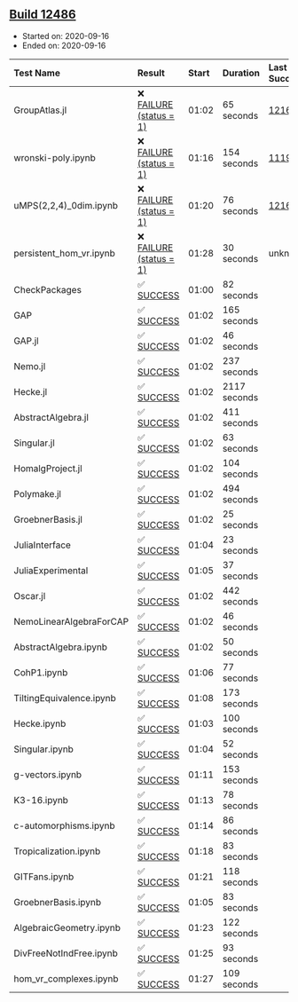 ## [Build 12486](https://oscarci.mathematik.uni-kl.de/job/oscar/12486/)

* Started on: 2020-09-16
* Ended on: 2020-09-16

| Test Name    | Result | Start | Duration | Last Success | First Failure |
|:-------------|:-------|:------|:---------|:-------------|:--------------|
| GroupAtlas.jl | ❌ [FAILURE (status = 1)](https://oscarci.mathematik.uni-kl.de/job/oscar/12486/artifact/logs/build-12486/GroupAtlas.jl.log) | 01:02 | 65 seconds | [12167](https://oscarci.mathematik.uni-kl.de/job/oscar/12167/) | [12168](https://oscarci.mathematik.uni-kl.de/job/oscar/12168/) |
| wronski-poly.ipynb | ❌ [FAILURE (status = 1)](https://oscarci.mathematik.uni-kl.de/job/oscar/12486/artifact/logs/build-12486/wronski-poly.ipynb.log) | 01:16 | 154 seconds | [11192](https://oscarci.mathematik.uni-kl.de/job/oscar/11192/) | [11193](https://oscarci.mathematik.uni-kl.de/job/oscar/11193/) |
| uMPS(2,2,4)_0dim.ipynb | ❌ [FAILURE (status = 1)](https://oscarci.mathematik.uni-kl.de/job/oscar/12486/artifact/logs/build-12486/uMPS-2-2-4-_0dim.ipynb.log) | 01:20 | 76 seconds | [12167](https://oscarci.mathematik.uni-kl.de/job/oscar/12167/) | [12168](https://oscarci.mathematik.uni-kl.de/job/oscar/12168/) |
| persistent_hom_vr.ipynb | ❌ [FAILURE (status = 1)](https://oscarci.mathematik.uni-kl.de/job/oscar/12486/artifact/logs/build-12486/persistent_hom_vr.ipynb.log) | 01:28 | 30 seconds | unknown | unknown |
| CheckPackages | ✅ [SUCCESS](https://oscarci.mathematik.uni-kl.de/job/oscar/12486/artifact/logs/build-12486/CheckPackages.log) | 01:00 | 82 seconds |  |  |
| GAP | ✅ [SUCCESS](https://oscarci.mathematik.uni-kl.de/job/oscar/12486/artifact/logs/build-12486/GAP.log) | 01:02 | 165 seconds |  |  |
| GAP.jl | ✅ [SUCCESS](https://oscarci.mathematik.uni-kl.de/job/oscar/12486/artifact/logs/build-12486/GAP.jl.log) | 01:02 | 46 seconds |  |  |
| Nemo.jl | ✅ [SUCCESS](https://oscarci.mathematik.uni-kl.de/job/oscar/12486/artifact/logs/build-12486/Nemo.jl.log) | 01:02 | 237 seconds |  |  |
| Hecke.jl | ✅ [SUCCESS](https://oscarci.mathematik.uni-kl.de/job/oscar/12486/artifact/logs/build-12486/Hecke.jl.log) | 01:02 | 2117 seconds |  |  |
| AbstractAlgebra.jl | ✅ [SUCCESS](https://oscarci.mathematik.uni-kl.de/job/oscar/12486/artifact/logs/build-12486/AbstractAlgebra.jl.log) | 01:02 | 411 seconds |  |  |
| Singular.jl | ✅ [SUCCESS](https://oscarci.mathematik.uni-kl.de/job/oscar/12486/artifact/logs/build-12486/Singular.jl.log) | 01:02 | 63 seconds |  |  |
| HomalgProject.jl | ✅ [SUCCESS](https://oscarci.mathematik.uni-kl.de/job/oscar/12486/artifact/logs/build-12486/HomalgProject.jl.log) | 01:02 | 104 seconds |  |  |
| Polymake.jl | ✅ [SUCCESS](https://oscarci.mathematik.uni-kl.de/job/oscar/12486/artifact/logs/build-12486/Polymake.jl.log) | 01:02 | 494 seconds |  |  |
| GroebnerBasis.jl | ✅ [SUCCESS](https://oscarci.mathematik.uni-kl.de/job/oscar/12486/artifact/logs/build-12486/GroebnerBasis.jl.log) | 01:02 | 25 seconds |  |  |
| JuliaInterface | ✅ [SUCCESS](https://oscarci.mathematik.uni-kl.de/job/oscar/12486/artifact/logs/build-12486/JuliaInterface.log) | 01:04 | 23 seconds |  |  |
| JuliaExperimental | ✅ [SUCCESS](https://oscarci.mathematik.uni-kl.de/job/oscar/12486/artifact/logs/build-12486/JuliaExperimental.log) | 01:05 | 37 seconds |  |  |
| Oscar.jl | ✅ [SUCCESS](https://oscarci.mathematik.uni-kl.de/job/oscar/12486/artifact/logs/build-12486/Oscar.jl.log) | 01:02 | 442 seconds |  |  |
| NemoLinearAlgebraForCAP | ✅ [SUCCESS](https://oscarci.mathematik.uni-kl.de/job/oscar/12486/artifact/logs/build-12486/NemoLinearAlgebraForCAP.log) | 01:02 | 46 seconds |  |  |
| AbstractAlgebra.ipynb | ✅ [SUCCESS](https://oscarci.mathematik.uni-kl.de/job/oscar/12486/artifact/logs/build-12486/AbstractAlgebra.ipynb.log) | 01:02 | 50 seconds |  |  |
| CohP1.ipynb | ✅ [SUCCESS](https://oscarci.mathematik.uni-kl.de/job/oscar/12486/artifact/logs/build-12486/CohP1.ipynb.log) | 01:06 | 77 seconds |  |  |
| TiltingEquivalence.ipynb | ✅ [SUCCESS](https://oscarci.mathematik.uni-kl.de/job/oscar/12486/artifact/logs/build-12486/TiltingEquivalence.ipynb.log) | 01:08 | 173 seconds |  |  |
| Hecke.ipynb | ✅ [SUCCESS](https://oscarci.mathematik.uni-kl.de/job/oscar/12486/artifact/logs/build-12486/Hecke.ipynb.log) | 01:03 | 100 seconds |  |  |
| Singular.ipynb | ✅ [SUCCESS](https://oscarci.mathematik.uni-kl.de/job/oscar/12486/artifact/logs/build-12486/Singular.ipynb.log) | 01:04 | 52 seconds |  |  |
| g-vectors.ipynb | ✅ [SUCCESS](https://oscarci.mathematik.uni-kl.de/job/oscar/12486/artifact/logs/build-12486/g-vectors.ipynb.log) | 01:11 | 153 seconds |  |  |
| K3-16.ipynb | ✅ [SUCCESS](https://oscarci.mathematik.uni-kl.de/job/oscar/12486/artifact/logs/build-12486/K3-16.ipynb.log) | 01:13 | 78 seconds |  |  |
| c-automorphisms.ipynb | ✅ [SUCCESS](https://oscarci.mathematik.uni-kl.de/job/oscar/12486/artifact/logs/build-12486/c-automorphisms.ipynb.log) | 01:14 | 86 seconds |  |  |
| Tropicalization.ipynb | ✅ [SUCCESS](https://oscarci.mathematik.uni-kl.de/job/oscar/12486/artifact/logs/build-12486/Tropicalization.ipynb.log) | 01:18 | 83 seconds |  |  |
| GITFans.ipynb | ✅ [SUCCESS](https://oscarci.mathematik.uni-kl.de/job/oscar/12486/artifact/logs/build-12486/GITFans.ipynb.log) | 01:21 | 118 seconds |  |  |
| GroebnerBasis.ipynb | ✅ [SUCCESS](https://oscarci.mathematik.uni-kl.de/job/oscar/12486/artifact/logs/build-12486/GroebnerBasis.ipynb.log) | 01:05 | 83 seconds |  |  |
| AlgebraicGeometry.ipynb | ✅ [SUCCESS](https://oscarci.mathematik.uni-kl.de/job/oscar/12486/artifact/logs/build-12486/AlgebraicGeometry.ipynb.log) | 01:23 | 122 seconds |  |  |
| DivFreeNotIndFree.ipynb | ✅ [SUCCESS](https://oscarci.mathematik.uni-kl.de/job/oscar/12486/artifact/logs/build-12486/DivFreeNotIndFree.ipynb.log) | 01:25 | 93 seconds |  |  |
| hom_vr_complexes.ipynb | ✅ [SUCCESS](https://oscarci.mathematik.uni-kl.de/job/oscar/12486/artifact/logs/build-12486/hom_vr_complexes.ipynb.log) | 01:27 | 109 seconds |  |  |
